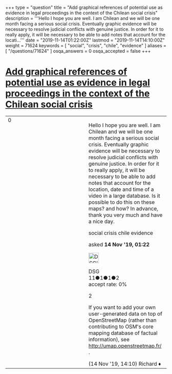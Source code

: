+++
type = "question"
title = "Add graphical references of potential use as evidence in legal proceedings in the context of the Chilean social crisis"
description = '''Hello I hope you are well. I am Chilean and we will be one month facing a serious social crisis. Eventually graphic evidence will be necessary to resolve judicial conflicts with genuine justice. In order for it to really apply, it will be necessary to be able to add notes that account for the locati...'''
date = "2019-11-14T01:22:00Z"
lastmod = "2019-11-14T14:10:00Z"
weight = 71624
keywords = [ "social", "crisis", "chile", "evidence" ]
aliases = [ "/questions/71624" ]
osqa_answers = 0
osqa_accepted = false
+++

<div class="headNormal">

# [Add graphical references of potential use as evidence in legal proceedings in the context of the Chilean social crisis](/questions/71624/add-graphical-references-of-potential-use-as-evidence-in-legal-proceedings-in-the-context-of-the-chilean-social-crisis)

</div>

<div id="main-body">

<div id="askform">

<table id="question-table" style="width:100%;">
<colgroup>
<col style="width: 50%" />
<col style="width: 50%" />
</colgroup>
<tbody>
<tr>
<td style="width: 30px; vertical-align: top"><div class="vote-buttons">
<span id="post-71624-upvote" class="ajax-command post-vote up" rel="nofollow" title="I like this post (click again to cancel)"> </span>
<div id="post-71624-score" class="post-score" title="current number of votes">
0
</div>
<span id="post-71624-downvote" class="ajax-command post-vote down" rel="nofollow" title="I dont like this post (click again to cancel)"> </span> <span id="favorite-mark" class="ajax-command favorite-mark" rel="nofollow" title="mark/unmark this question as favorite (click again to cancel)"> </span>
<div id="favorite-count" class="favorite-count">
&#10;</div>
</div></td>
<td><div id="item-right">
<div class="question-body">
<p>Hello I hope you are well. I am Chilean and we will be one month facing a serious social crisis. Eventually graphic evidence will be necessary to resolve judicial conflicts with genuine justice. In order for it to really apply, it will be necessary to be able to add notes that account for the location, date and time of a video in a large database. Is it possible to do this on these maps? and how? In advance, thank you very much and have a nice day.</p>
</div>
<div id="question-tags" class="tags-container tags">
<span class="post-tag tag-link-social" rel="tag" title="see questions tagged &#39;social&#39;">social</span> <span class="post-tag tag-link-crisis" rel="tag" title="see questions tagged &#39;crisis&#39;">crisis</span> <span class="post-tag tag-link-chile" rel="tag" title="see questions tagged &#39;chile&#39;">chile</span> <span class="post-tag tag-link-evidence" rel="tag" title="see questions tagged &#39;evidence&#39;">evidence</span>
</div>
<div id="question-controls" class="post-controls">
&#10;</div>
<div class="post-update-info-container">
<div class="post-update-info post-update-info-user">
<p>asked <strong>14 Nov '19, 01:22</strong></p>
<img src="https://secure.gravatar.com/avatar/d8e687a12e23039d090d4a92a6916cb9?s=32&amp;d=identicon&amp;r=g" class="gravatar" width="32" height="32" alt="DSG&#39;s gravatar image" />
<p><span>DSG</span><br />
<span class="score" title="11 reputation points">11</span><span title="1 badges"><span class="badge1">●</span><span class="badgecount">1</span></span><span title="1 badges"><span class="silver">●</span><span class="badgecount">1</span></span><span title="2 badges"><span class="bronze">●</span><span class="badgecount">2</span></span><br />
<span class="accept_rate" title="Rate of the user&#39;s accepted answers">accept rate:</span> <span title="DSG has no accepted answers">0%</span></p>
</div>
</div>
<div id="comments-container-71624" class="comments-container">
<span id="71634"></span>
<div id="comment-71634" class="comment">
<div id="post-71634-score" class="comment-score">
2
</div>
<div class="comment-text">
<p>If you want to add your own user-generated data on top of OpenStreetMap (rather than contributing to OSM's core mapping database of factual information), see <a href="http://umap.openstreetmap.fr/">http://umap.openstreetmap.fr/</a> .</p>
</div>
<div id="comment-71634-info" class="comment-info">
<span class="comment-age">(14 Nov '19, 14:10)</span> <span class="comment-user userinfo">Richard ♦</span>
</div>
</div>
</div>
<div id="comment-tools-71624" class="comment-tools">
&#10;</div>
<div class="clear">
&#10;</div>
<div id="comment-71624-form-container" class="comment-form-container">
&#10;</div>
<div class="clear">
&#10;</div>
</div></td>
</tr>
</tbody>
</table>

</div>

</div>

